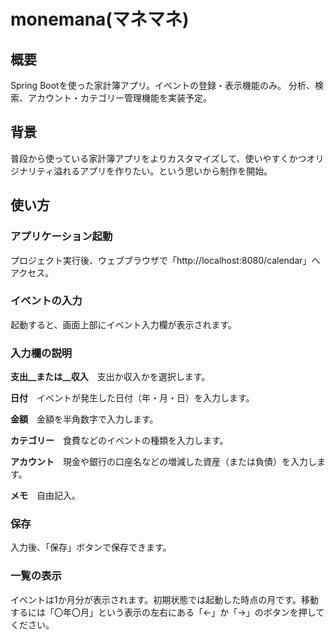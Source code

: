 # monemana(マネマネ)

## 概要
Spring Bootを使った家計簿アプリ。イベントの登録・表示機能のみ。
分析、検索、アカウント・カテゴリー管理機能を実装予定。

## 背景
普段から使っている家計簿アプリをよりカスタマイズして、使いやすくかつオリジナリティ溢れるアプリを作りたい。という思いから制作を開始。

## 使い方
### アプリケーション起動
プロジェクト実行後、ウェブブラウザで「http\://localhost:8080/calendar」へアクセス。
### イベントの入力
起動すると、画面上部にイベント入力欄が表示されます。
### 入力欄の説明
__支出__または__収入__　支出か収入かを選択します。

__日付__　イベントが発生した日付（年・月・日）を入力します。

__金額__　金額を半角数字で入力します。

__カテゴリー__　食費などのイベントの種類を入力します。

__アカウント__　現金や銀行の口座名などの増減した資産（または負債）を入力します。

__メモ__　自由記入。
### 保存
入力後、「保存」ボタンで保存できます。
### 一覧の表示
イベントは1か月分が表示されます。初期状態では起動した時点の月です。移動するには「〇年〇月」という表示の左右にある「<-」か「->」のボタンを押してください。
